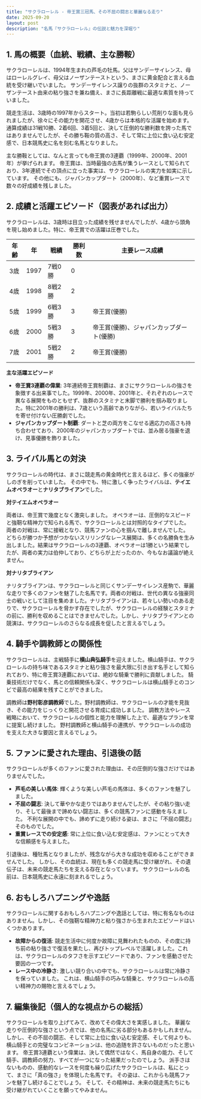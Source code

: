 ```yaml
---
title: "サクラローレル - 帝王賞三冠馬、その不屈の闘志と華麗なる走り"
date: 2025-09-20
layout: post
description: "名馬『サクラローレル』の伝説と魅力を深堀り"
---
```


## 1. 馬の概要（血統、戦績、主な勝鞍）

サクラローレルは、1994年生まれの芦毛の牡馬。父はサンデーサイレンス、母はローレルグレイ、母父はノーザンテーストという、まさに黄金配合と言える血統を受け継いでいました。  サンデーサイレンス譲りの抜群のスタミナと、ノーザンテースト由来の粘り強さを兼ね備え、まさに長距離戦に最適な素質を持っていました。

競走生活は、3歳時の1997年からスタート。当初は若駒らしい荒削りな面も見られましたが、徐々にその能力を開花させ、4歳からは本格的な活躍を始めます。  通算成績は31戦10勝、2着6回、3着5回と、決して圧倒的な勝利数を誇った馬ではありませんでしたが、その勝ち鞍の質の高さ、そして常に上位に食い込む安定感で、日本競馬史に名を刻む名馬となりました。

主な勝鞍としては、なんと言っても帝王賞の3連覇（1999年、2000年、2001年）が挙げられます。  帝王賞は、当時最強の古馬が集うレースとして知られており、3年連続でその頂点に立った事実は、サクラローレルの実力を如実に示しています。  その他にも、ジャパンカップダート（2000年）、など重賞レースで数々の好成績を残しました。


## 2. 成績と活躍エピソード（図表があれば出力）

サクラローレルは、3歳時は目立った成績を残せませんでしたが、4歳から頭角を現し始めました。特に、帝王賞での活躍は圧巻でした。

| 年齢 | 年 | 戦績 | 勝利数 | 主要レース成績 |
|---|---|---|---|---|
| 3歳 | 1997 | 7戦0勝 | 0 |  |
| 4歳 | 1998 | 8戦2勝 | 2 |  |
| 5歳 | 1999 | 6戦3勝 | 3 | 帝王賞(優勝) |
| 6歳 | 2000 | 5戦3勝 | 3 | 帝王賞(優勝)、ジャパンカップダート(優勝) |
| 7歳 | 2001 | 5戦2勝 | 2 | 帝王賞(優勝) |


**主な活躍エピソード**

* **帝王賞3連覇の偉業**:  3年連続帝王賞制覇は、まさにサクラローレルの強さを象徴する出来事でした。1999年、2000年、2001年と、それぞれのレースで異なる展開をものともせず、抜群のスタミナと末脚で勝利を掴み取りました。特に2001年の勝利は、7歳という高齢でありながら、若いライバルたちを寄せ付けない圧勝劇でした。
* **ジャパンカップダート制覇**: ダートと芝の両方をこなせる適応力の高さも持ち合わせており、2000年のジャパンカップダートでは、並み居る強豪を退け、見事優勝を飾りました。


## 3. ライバル馬との対決

サクラローレルの時代は、まさに競走馬の黄金時代と言えるほど、多くの強豪がしのぎを削っていました。 その中でも、特に激しく争ったライバルは、**テイエムオペラオー**と**ナリタブライアン**でした。

**対テイエムオペラオー**

両者は、帝王賞で幾度となく激突しました。  オペラオーは、圧倒的なスピードと強靭な精神力で知られる馬で、サクラローレルとは対照的なタイプでした。  両者の対戦は、常に接戦となり、競馬ファンの心を掴んで離しませんでした。  どちらが勝つか予想がつかないスリリングなレース展開は、多くの名勝負を生み出しました。結果はサクラローレルの3連覇、オペラオーは1勝という結果でしたが、両者の実力は伯仲しており、どちらが上だったのか、今もなお議論が絶えません。

**対ナリタブライアン**

ナリタブライアンは、サクラローレルと同じくサンデーサイレンス産駒で、華麗な走りで多くのファンを魅了した名馬です。両者の対戦は、世代の異なる強豪同士の戦いとして注目を集めました。ナリタブライアンは、若々しい勢いのある走りで、サクラローレルを脅かす存在でしたが、サクラローレルの経験とスタミナの前に、勝利を収めることはできませんでした。しかし、ナリタブライアンとの競演は、サクラローレルのさらなる成長を促したと言えるでしょう。


## 4. 騎手や調教師との関係性

サクラローレルは、主戦騎手に**横山典弘騎手**を迎えました。横山騎手は、サクラローレルの持ち味であるスタミナと粘り強さを最大限に引き出す名手として知られており、特に帝王賞3連覇においては、絶妙な騎乗で勝利に貢献しました。  騎乗技術だけでなく、馬との信頼関係も深く、サクラローレルは横山騎手とのコンビで最高の結果を残すことができました。

調教師は**野村彰彦調教師**でした。野村調教師は、サクラローレルの才能を見抜き、その能力をじっくりと開花させる育成に成功しました。  調教方法やレース戦略において、サクラローレルの個性と能力を理解した上で、最適なプランを常に提案し続けました。  野村調教師と横山騎手の連携が、サクラローレルの成功を支えた大きな要因と言えるでしょう。


## 5. ファンに愛された理由、引退後の話

サクラローレルが多くのファンに愛された理由は、その圧倒的な強さだけではありませんでした。

* **芦毛の美しい馬体**:  輝くような美しい芦毛の馬体は、多くのファンを魅了しました。
* **不屈の闘志**:  決して華やかな走りではありませんでしたが、その粘り強い走り、そして最後まで諦めない闘志は、多くの競馬ファンに感動を与えました。  不利な展開の中でも、諦めずに走り続ける姿は、まさに「不屈の闘志」そのものでした。
* **重賞レースでの安定感**:  常に上位に食い込む安定感は、ファンにとって大きな信頼感を与えました。

引退後は、種牡馬となりましたが、残念ながら大きな成功を収めることができませんでした。  しかし、その血統は、現在も多くの競走馬に受け継がれ、その遺伝子は、未来の競走馬たちを支える存在となっています。  サクラローレルの名前は、日本競馬史に永遠に刻まれるでしょう。


## 6. おもしろハプニングや逸話

サクラローレルに関するおもしろハプニングや逸話としては、特に有名なものはありません。しかし、その強靭な精神力と粘り強さから生まれたエピソードはいくつかあります。

* **故障からの復活**:  競走生活中に何度か故障に見舞われたものの、その度に持ち前の粘り強さで復活を果たし、再びトップレベルで活躍しました。これは、サクラローレルのタフさを示すエピソードであり、ファンを感動させた要因の一つです。
* **レース中の冷静さ**:  激しい競り合いの中でも、サクラローレルは常に冷静さを保っていました。  これは、横山騎手の巧みな騎乗と、サクラローレルの高い精神力の賜物と言えるでしょう。


## 7. 編集後記（個人的な視点からの総括）

サクラローレルを取り上げてみて、改めてその偉大さを実感しました。  華麗な走りや圧倒的な強さという点では、他の名馬に劣る部分もあるかもしれません。しかし、その不屈の闘志、そして常に上位に食い込む安定感、そして何よりも、横山騎手との完璧なコンビネーションは、他の追随を許さないものだったと思います。  帝王賞3連覇という偉業は、決して偶然ではなく、馬自身の能力、そして騎手、調教師の努力、すべてが一つになった結果だったのでしょう。  派手さはないものの、感動的なレースを何度も繰り広げたサクラローレルは、私にとって、まさに「真の強さ」を体現した名馬です。  その姿は、これからも競馬ファンを魅了し続けることでしょう。  そして、その精神は、未来の競走馬たちにも受け継がれていくことを願ってやみません。
